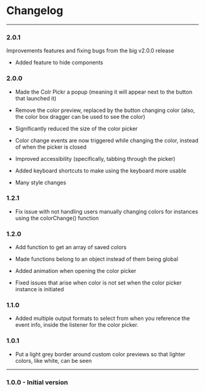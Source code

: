 # Changelog

---

### 2.0.1

Improvements features and fixing bugs from the big v2.0.0 release

-   Added feature to hide components

### 2.0.0

-   Made the Colr Pickr a popup (meaning it will appear next to the button that launched it)

-   Remove the color preview, replaced by the button changing color (also, the color box dragger can be used to see the color)

-   Significantly reduced the size of the color picker

-   Color change events are now triggered while changing the color, instead of when the picker is closed

-   Improved accessibility (specifically, tabbing through the picker)

-   Added keyboard shortcuts to make using the keyboard more usable

-   Many style changes

### 1.2.1

-   Fix issue with not handling users manually changing colors for instances using the colorChange() function

### 1.2.0

-   Add function to get an array of saved colors

-   Made functions belong to an object instead of them being global

-   Added animation when opening the color picker

-   Fixed issues that arise when color is not set when the color picker instance is initiated

### 1.1.0

-   Added multiple output formats to select from when you reference the event info, inside the listener for the color picker.

### 1.0.1

-   Put a light grey border around custom color previews so that lighter colors, like white, can be seen

---

### 1.0.0 - Initial version
